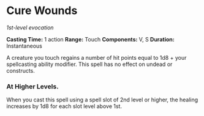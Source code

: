 # Cure Wounds
_1st-level evocation_

__Casting Time:__ 1 action
__Range:__ Touch
__Components:__ V, S
__Duration:__ Instantaneous

A creature you touch regains a number of hit points equal to 1d8 + your spellcasting ability modifier. This spell has no effect on undead or constructs.

### At Higher Levels. 
When you cast this spell using a spell slot of 2nd level or higher, the healing increases by 1d8 for each slot level above 1st.